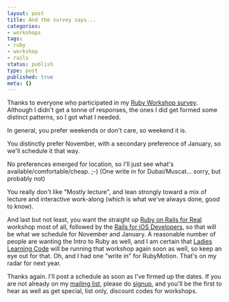 ```yaml
---
layout: post
title: And the survey says...
categories:
- workshops
tags:
- ruby
- workshop
- rails
status: publish
type: post
published: true
meta: {}
---
```


Thanks to everyone who participated in my 
[Ruby Workshop survey](/blog/rubyrails-workshops).  Although I didn't get a tonne of responses, the ones I did get formed some distinct patterns, so I got what I needed.


In general, you prefer weekends or don't care, so weekend it is.


You distinctly prefer November, with a secondary preference of January, so we'll schedule it that way.


No preferences emerged for location, so I'll just see what's available/comfortable/cheap. ;-) (One write in for Dubai/Muscat… sorry, but probably not)


You really don't like "Mostly lecture", and lean strongly toward a mix of lecture and interactive work-along (which is what we've always done, good to know).


And last but not least, you want the straight up 
[Ruby on Rails for Real](http://ror4real.com) workshop most of all, followed by the 
[Rails for iOS Developers](http://rails4ios.com), so that will be what we schedule for November and January.  A reasonable number of people are wanting the Intro to Ruby as well, and I am certain that 
[Ladies Learning Code](http://ladieslearningcode.com/events/location/calgary/) will be running that workshop again soon as well, so keep an eye out for that.  Oh, and I had one "write in" for RubyMotion.  That's on my radar for next year.


Thanks again. I'll post a schedule as soon as I've firmed up the dates. If you are not already on my 
[mailing list](http://mad.ly/signups/29211/join), please do 
[signup](http://mad.ly/signups/29211/join), and you'll be the first to hear as well as get special, list only, discount codes for workshops.
